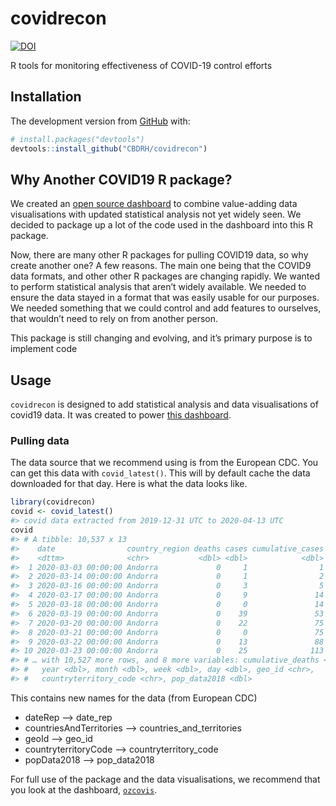 
<!-- README.md is generated from README.Rmd. Please edit that file -->

# covidrecon

<!-- badges: start -->

[![DOI](https://zenodo.org/badge/248728805.svg)](https://zenodo.org/badge/latestdoi/248728805)
<!-- badges: end -->

R tools for monitoring effectiveness of COVID-19 control efforts

## Installation

The development version from [GitHub](https://github.com/) with:

``` r
# install.packages("devtools")
devtools::install_github("CBDRH/covidrecon")
```

## Why Another COVID19 R package?

We created an [open source dashboard](https://cbdrh.github.io/ozcoviz/)
to combine value-adding data visualisations with updated statistical
analysis not yet widely seen. We decided to package up a lot of the code
used in the dashboard into this R package.

Now, there are many other R packages for pulling COVID19 data, so why
create another one? A few reasons. The main one being that the COVID9
data formats, and other other R packages are changing rapidly. We wanted
to perform statistical analysis that aren’t widely available. We needed
to ensure the data stayed in a format that was easily usable for our
purposes. We needed something that we could control and add features to
ourselves, that wouldn’t need to rely on from another person.

This package is still changing and evolving, and it’s primary purpose is
to implement code

## Usage

`covidrecon` is designed to add statistical analysis and data
visualisations of covid19 data. It was created to power [this
dashboard](https://cbdrh.github.io/ozcoviz/).

### Pulling data

The data source that we recommend using is from the European CDC. You
can get this data with `covid_latest()`. This will by default cache the
data downloaded for that day. Here is what the data looks like.

``` r
library(covidrecon)
covid <- covid_latest()
#> covid data extracted from 2019-12-31 UTC to 2020-04-13 UTC
covid
#> # A tibble: 10,537 x 13
#>    date                country_region deaths cases cumulative_cases
#>    <dttm>              <chr>           <dbl> <dbl>            <dbl>
#>  1 2020-03-03 00:00:00 Andorra             0     1                1
#>  2 2020-03-14 00:00:00 Andorra             0     1                2
#>  3 2020-03-16 00:00:00 Andorra             0     3                5
#>  4 2020-03-17 00:00:00 Andorra             0     9               14
#>  5 2020-03-18 00:00:00 Andorra             0     0               14
#>  6 2020-03-19 00:00:00 Andorra             0    39               53
#>  7 2020-03-20 00:00:00 Andorra             0    22               75
#>  8 2020-03-21 00:00:00 Andorra             0     0               75
#>  9 2020-03-22 00:00:00 Andorra             0    13               88
#> 10 2020-03-23 00:00:00 Andorra             0    25              113
#> # … with 10,527 more rows, and 8 more variables: cumulative_deaths <dbl>,
#> #   year <dbl>, month <dbl>, week <dbl>, day <dbl>, geo_id <chr>,
#> #   countryterritory_code <chr>, pop_data2018 <dbl>
```

This contains new names for the data (from European CDC)

  - dateRep –\> date\_rep
  - countriesAndTerritories –\> countries\_and\_territories
  - geoId –\> geo\_id
  - countryterritoryCode –\> countryterritory\_code
  - popData2018 –\> pop\_data2018

For full use of the package and the data visualisations, we recommend
that you look at the dashboard,
[`ozcovis`](https://cbdrh.github.io/ozcoviz/).

